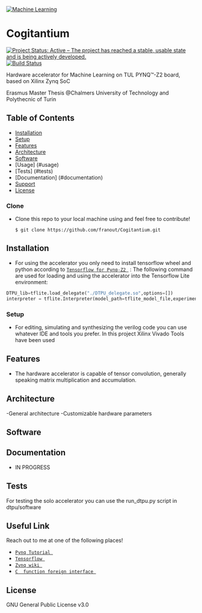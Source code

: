 
<a href="https://mytechdecisions.com"><img src="https://mytechdecisions.com/wp-content/uploads/2019/09/AdobeStock_245601545.jpeg" title="Machine Learning" ></a>

<!-- [![FVCproductions](https://avatars1.githubusercontent.com/u/4284691?v=3&s=200)](http://fvcproductions.com) -->


# Cogitantium

[![Project Status: Active – The project has reached a stable, usable state and is being actively developed.](https://www.repostatus.org/badges/latest/active.svg)](https://www.repostatus.org/#active)
[![Build Status](http://img.shields.io/travis/badges/badgerbadgerbadger.svg?style=flat-square)](https://travis-ci.org/badges/badgerbadgerbadger) 

Hardware accelerator for Machine Learning on TUL PYNQ™-Z2 board, based on Xilinx Zynq SoC 

Erasmus Master Thesis  @Chalmers University of Technology and Polythecnic of Turin


## Table of Contents 


- [Installation](#installation)
- [Setup](#setup)
- [Features](#features)
- [Architecture](#architecture)
- [Software](#software)
- [Usage] (#usage)
- [Tests] (#tests)
- [Documentation] (#documentation)
- [Support](#support)
- [License](#license)


### Clone

- Clone this repo to your local machine using and feel free to contribute!
  ```shell
  $ git clone https://github.com/franout/Cogitantium.git
  ```
  
## Installation
- For using the accelerator you only need to install tensorflow wheel and python according to   <a href="https://github.com/franout/tensorflow_for_pynqz2" target="_blank">`Tensorflow for Pynq-Z2 `</a> :
The following command are used for loading and using the accelerator into the Tensorflow Lite environment:
```python
DTPU_lib=tflite.load_delegate("./DTPU_delegate.so",options=[])
interpreter = tflite.Interpreter(model_path=tflite_model_file,experimental_delegates=[DTPU_lib])
```

### Setup

- For editing, simulating and synthesizing the verilog code you can use whatever IDE and tools you prefer.
  In this project Xilinx Vivado Tools have been used

## Features
- The hardware accelerator is capable of tensor convolution, generally speaking matrix multiplication and accumulation.
## Architecture
-General architecture
-Customizable hardware parameters 
## Software
## Documentation 
- IN PROGRESS

## Tests 
For testing the solo accelerator you can use the run_dtpu.py script in dtpu/software
## Useful Link 

Reach out to me at one of the following places!

-  <a href="https://pynq.readthedocs.io/en/v2.5/getting_started/pynq_z2_setup.html" target="_blank">`Pynq Tutorial `</a>
-  <a href="https://www.tensorflow.org/">`Tensorflow `</a>
-  <a href="https://xilinx-wiki.atlassian.net/wiki/spaces/A/overview" target="_blank">`Zynq wiki `</a>
-  <a href="https://cffi.readthedocs.io/en/latest/" target="_blank">`C  function foreign interface `</a>



## License
GNU General Public License v3.0



